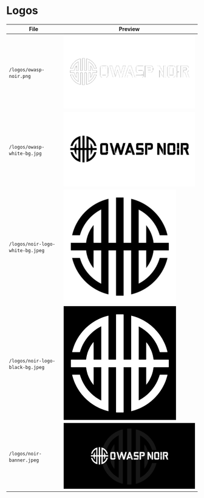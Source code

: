 # Logos

| File | Preview |
|---|---|
| `/logos/owasp-noir.png` | ![](/logos/owasp-noir.png) |
| `/logos/owasp-white-bg.jpg` | ![](/logos/owasp-noir-white-bg.jpeg) |
| `/logos/noir-logo-white-bg.jpeg` | ![](/logos/noir-logo-white-bg.jpeg) |
| `/logos/noir-logo-black-bg.jpeg` | ![](/logos/noir-logo-black-bg.jpeg) |
| `/logos/noir-banner.jpeg` | ![](/logos/noir-banner.jpeg) |
